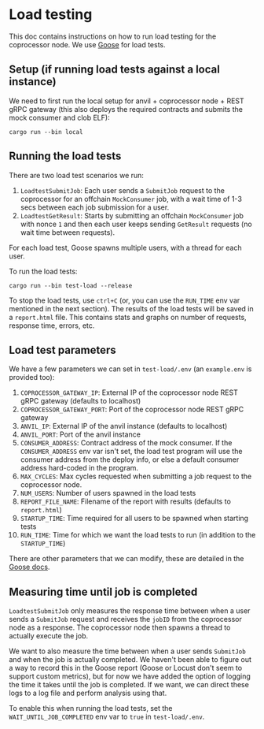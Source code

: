 # Load testing

This doc contains instructions on how to run load testing for the coprocessor node. We use [Goose](https://book.goose.rs/title-page.html) for load tests.

## Setup (if running load tests against a local instance)

We need to first run the local setup for anvil + coprocessor node + REST gRPC gateway (this also deploys the required contracts and submits the mock consumer and clob ELF):
```
cargo run --bin local
```

## Running the load tests

There are two load test scenarios we run:

1. `LoadtestSubmitJob`: Each user sends a `SubmitJob` request to the coprocessor for an offchain `MockConsumer` job, with a wait time of 1-3 secs between each job submission for a user.
2. `LoadtestGetResult`: Starts by submitting an offchain `MockConsumer` job with nonce `1` and then each user keeps sending `GetResult` requests (no wait time between requests).

For each load test, Goose spawns multiple users, with a thread for each user.

To run the load tests:
```
cargo run --bin test-load --release
```

To stop the load tests, use `ctrl+C` (or, you can use the `RUN_TIME` env var mentioned in the next section). The results of the load tests will be saved in a `report.html` file. This contains stats and graphs on number of requests, response time, errors, etc.

## Load test parameters

We have a few parameters we can set in `test-load/.env` (an `example.env` is provided too):

1. `COPROCESSOR_GATEWAY_IP`: External IP of the coprocessor node REST gRPC gateway (defaults to localhost)
2. `COPROCESSOR_GATEWAY_PORT`: Port of the coprocessor node REST gRPC gateway
3. `ANVIL_IP`: External IP of the anvil instance (defaults to localhost)
4. `ANVIL_PORT`: Port of the anvil instance
5. `CONSUMER_ADDRESS`: Contract address of the mock consumer. If the `CONSUMER_ADDRESS` env var isn't set, the load test program will use the consumer address from the deploy info, or else a default consumer address hard-coded in the program.
6. `MAX_CYCLES`: Max cycles requested when submitting a job request to the coprocessor node.
7. `NUM_USERS`: Number of users spawned in the load tests
8. `REPORT_FILE_NAME`: Filename of the report with results (defaults to `report.html`)
9. `STARTUP_TIME`: Time required for all users to be spawned when starting tests
10. `RUN_TIME`: Time for which we want the load tests to run (in addition to the `STARTUP_TIME`)

There are other parameters that we can modify, these are detailed in the [Goose docs](https://book.goose.rs/getting-started/common.html).

## Measuring time until job is completed

`LoadtestSubmitJob` only measures the response time between when a user sends a `SubmitJob` request and receives the `jobID` from the coprocessor node as a response. The coprocessor node then spawns a thread to actually execute the job.

We want to also measure the time between when a user sends `SubmitJob` and when the job is actually completed. We haven't been able to figure out a way to record this in the Goose report (Goose or Locust don't seem to support custom metrics), but for now we have added the option of logging the time it takes until the job is completed. If we want, we can direct these logs to a log file and perform analysis using that.

To enable this when running the load tests, set the `WAIT_UNTIL_JOB_COMPLETED` env var to `true` in `test-load/.env`.
